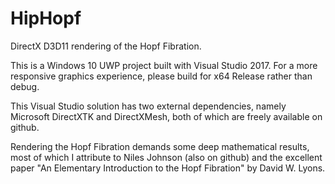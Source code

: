 # HipHopf
DirectX D3D11 rendering of the Hopf Fibration. 

This is a Windows 10 UWP project built with Visual Studio 2017. For a more responsive graphics experience, please build for x64 Release rather than debug. 

This Visual Studio solution has two external dependencies, namely Microsoft DirectXTK and DirectXMesh, both of which are freely available on github. 

Rendering the Hopf Fibration demands some deep mathematical results, most of which I attribute to Niles Johnson (also on github) and the excellent paper "An Elementary Introduction to the Hopf Fibration" by David W. Lyons. 
